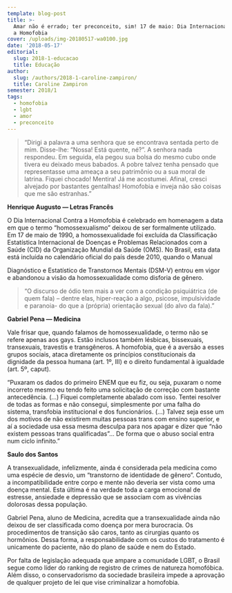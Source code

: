 ```yaml
---
template: blog-post
title: >-
  Amar não é errado; ter preconceito, sim! 17 de maio: Dia Internacional contra
  a Homofobia
cover: /uploads/img-20180517-wa0100.jpg
date: '2018-05-17'
editorial:
  slug: 2018-1-educacao
  title: Educação
author:
  slug: /authors/2018-1-caroline-zampiron/
  title: Caroline Zampiron
semester: 2018/1
tags:
  - homofobia
  - lgbt
  - amor
  - preconceito
---
```


> “Dirigi a palavra a uma senhora que se encontrava sentada perto de mim. Disse-lhe: “Nossa! Está quente, né?”. A senhora nada respondeu. Em seguida, ela pegou sua bolsa do mesmo cubo onde tivera eu deixado meus babados. A pobre talvez tenha pensado que representasse uma ameaça a seu patrimônio ou a sua moral de latrina. Fiquei chocado! Mentira! Já me acostumei. Afinal, cresci alvejado por bastantes gentalhas! Homofobia e inveja não são coisas que me são estranhas.”

**Henrique Augusto — Letras Francês**

O Dia Internacional Contra a Homofobia é celebrado em homenagem a data em que o termo “homossexualismo” deixou de ser formalmente utilizado. Em 17 de maio de 1990, a homossexualidade foi excluída da Classificação Estatística Internacional de Doenças e Problemas Relacionados com a Saúde (CID) da Organização Mundial da Saúde (OMS). No Brasil, esta data está incluída no calendário oficial do país desde 2010, quando o Manual

Diagnóstico e Estatístico de Transtornos Mentais (DSM-V) entrou em vigor e abandonou a visão da homossexualidade como disforia de gênero.

> “O discurso de ódio tem mais a ver com a condição psiquiátrica (de quem fala) – dentre elas, hiper-reação a algo, psicose, impulsividade e paranoia- do que a (própria) orientação sexual (do alvo da fala).”

**Gabriel Pena — Medicina**

Vale frisar que, quando falamos de homossexualidade, o termo não se refere apenas aos gays. Estão inclusos também lésbicas, bissexuais, transexuais, travestis e transgêneros. A homofobia, que é a aversão a esses grupos sociais, ataca diretamente os princípios constitucionais da dignidade da pessoa humana (art. 1º, III) e o direito fundamental à igualdade (art. 5º, caput).

“Puxaram os dados do primeiro ENEM que eu fiz, ou seja, puxaram o nome incorreto mesmo eu tendo feito uma solicitação de correção com bastante antecedência. (…) Fiquei completamente abalado com isso. Tentei resolver de todas as formas e não consegui, simplesmente por uma falha do sistema, transfobia institucional e dos funcionários. (…) Talvez seja esse um dos motivos de não existirem muitas pessoas trans com ensino superior, e aí a sociedade usa essa mesma desculpa para nos apagar e dizer que “não existem pessoas trans qualificadas”… De forma que o abuso social entra num ciclo infinito.”

**Saulo dos Santos**

A transexualidade, infelizmente, ainda é considerada pela medicina como uma espécie de desvio, um “transtorno de identidade de gênero”. Contudo, a incompatibilidade entre corpo e mente não deveria ser vista como uma doença mental. Esta última é na verdade toda a carga emocional de estresse, ansiedade e depressão que se associam com as vivências dolorosas dessa população.

Gabriel Pena, aluno de Medicina, acredita que a transexualidade ainda não deixou de ser classificada como doença por mera burocracia. Os procedimentos de transição são caros, tanto as cirurgias quanto os hormônios. Dessa forma, a responsabilidade com os custos do tratamento é unicamente do paciente, não do plano de saúde e nem do Estado.

Por falta de legislação adequada que ampare a comunidade LGBT, o Brasil segue como líder do ranking de registro de crimes de natureza homofóbica. Além disso, o conservadorismo da sociedade brasileira impede a aprovação de qualquer projeto de lei que vise criminalizar a homofobia.
